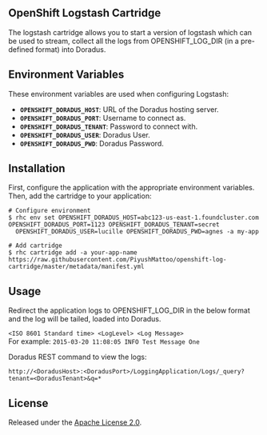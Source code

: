 ## OpenShift Logstash Cartridge

The logstash cartridge allows you to start a version of logstash which can be used to stream, collect all the logs from OPENSHIFT_LOG_DIR (in a pre-defined format) into Doradus.


## Environment Variables

These environment variables are used when configuring Logstash:

 * **`OPENSHIFT_DORADUS_HOST`**: URL of the Doradus hosting server. 
 * **`OPENSHIFT_DORADUS_PORT`**: Username to connect as. 
 * **`OPENSHIFT_DORADUS_TENANT`**: Password to connect with. 
 * **`OPENSHIFT_DORADUS_USER`**: Doradus User. 
 * **`OPENSHIFT_DORADUS_PWD`**: Doradus Password. 


## Installation

First, configure the application with the appropriate environment variables. Then, add the cartridge to your application:

    # Configure environment
    $ rhc env set OPENSHIFT_DORADUS_HOST=abc123-us-east-1.foundcluster.com OPENSHIFT_DORADUS_PORT=1123 OPENSHIFT_DORADUS_TENANT=secret 
	  OPENSHIFT_DORADUS_USER=lucille OPENSHIFT_DORADUS_PWD=agnes -a my-app

    # Add cartridge
    $ rhc cartridge add -a your-app-name https://raw.githubusercontent.com/PiyushMattoo/openshift-log-cartridge/master/metadata/manifest.yml

## Usage

Redirect the application logs to OPENSHIFT_LOG_DIR in the below format and the log will be tailed, loaded into Doradus.

`<ISO 8601 Standard time> <LogLevel> <Log Message>`  
For example: `2015-03-20 11:08:05 INFO Test Message One` 

Doradus REST command to view the logs:

`http://<DoradusHost>:<DoradusPort>/LoggingApplication/Logs/_query?tenant=<DoradusTenant>&q=*`
	
## License

Released under the [Apache License 2.0](http://www.apache.org/licenses/LICENSE-2.0.html).